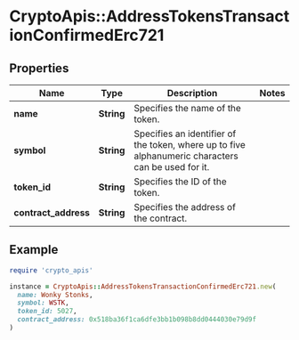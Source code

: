 # CryptoApis::AddressTokensTransactionConfirmedErc721

## Properties

| Name | Type | Description | Notes |
| ---- | ---- | ----------- | ----- |
| **name** | **String** | Specifies the name of the token. |  |
| **symbol** | **String** | Specifies an identifier of the token, where up to five alphanumeric characters can be used for it. |  |
| **token_id** | **String** | Specifies the ID of the token. |  |
| **contract_address** | **String** | Specifies the address of the contract. |  |

## Example

```ruby
require 'crypto_apis'

instance = CryptoApis::AddressTokensTransactionConfirmedErc721.new(
  name: Wonky Stonks,
  symbol: WSTK,
  token_id: 5027,
  contract_address: 0x518ba36f1ca6dfe3bb1b098b8dd0444030e79d9f
)
```


